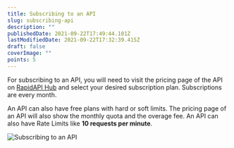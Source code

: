 ```yaml
---
title: Subscribing to an API
slug: subscribing-api
description: ""
publishedDate: 2021-09-22T17:49:44.101Z
lastModifiedDate: 2021-09-22T17:32:39.415Z
draft: false
coverImage: ""
points: 5
---
```


For subscribing to an API, you will need to visit the pricing page of the API on [RapidAPI Hub](https://RapidAPI.com/hub?utm_source=RapidAPI.com/learn&utm_medium=DevRel&utm_campaign=DevRel) and select your desired subscription plan. Subscriptions are every month.

An API can also have free plans with hard or soft limits. The pricing page of an API will also show the monthly quota and the overage fee. An API can also have Rate Limits like **10 requests per minute**.

![Subscribing to an API](https://raw.githubusercontent.com/RapidAPI/DevRel-Stack-Data/production/learn/courses/rapidapi-hub-consumer/images/image3.png)
